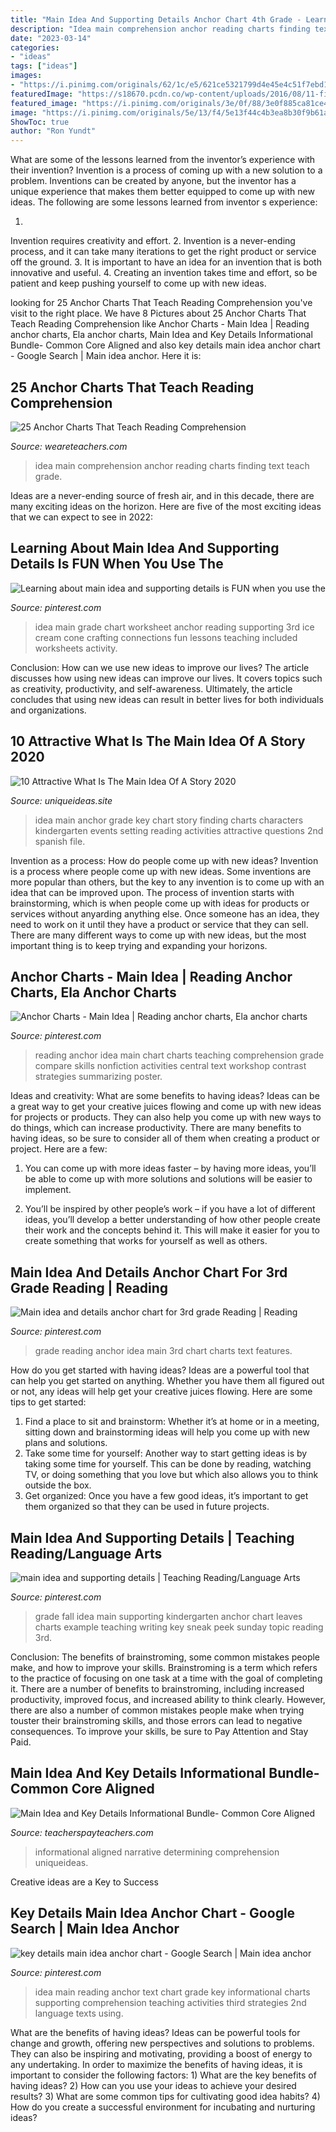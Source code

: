```yaml
---
title: "Main Idea And Supporting Details Anchor Chart 4th Grade - Learning About Main Idea And Supporting Details Is Fun When You Use The"
description: "Idea main comprehension anchor reading charts finding text teach grade"
date: "2023-03-14"
categories:
- "ideas"
tags: ["ideas"]
images:
- "https://i.pinimg.com/originals/62/1c/e5/621ce5321799d4e45e4c51f7ebd16627.jpg"
featuredImage: "https://s18670.pcdn.co/wp-content/uploads/2016/08/11-finding-main-idea-6.jpg"
featured_image: "https://i.pinimg.com/originals/3e/0f/88/3e0f885ca81ce4facb7a9a1ddb4d5f2f.jpg"
image: "https://i.pinimg.com/originals/5e/13/f4/5e13f44c4b3ea8b30f9b61ad703be1cb.jpg"
ShowToc: true
author: "Ron Yundt"
---
```



What are some of the lessons learned from the inventor’s experience with their invention?
Invention is a process of coming up with a new solution to a problem. Inventions can be created by anyone, but the inventor has a unique experience that makes them better equipped to come up with new ideas. The following are some lessons learned from inventor s experience:

1. 
Invention requires creativity and effort.
2. 
Invention is a never-ending process, and it can take many iterations to get the right product or service off the ground.
3. 
It is important to have an idea for an invention that is both innovative and useful. 
4. 
Creating an invention takes time and effort, so be patient and keep pushing yourself to come up with new ideas.

	

		
looking for 25 Anchor Charts That Teach Reading Comprehension you've visit to the right place. We have 8 Pictures about 25 Anchor Charts That Teach Reading Comprehension like Anchor Charts - Main Idea | Reading anchor charts, Ela anchor charts, Main Idea and Key Details Informational Bundle- Common Core Aligned and also key details main idea anchor chart - Google Search | Main idea anchor. Here it is:
		
    
## 25 Anchor Charts That Teach Reading Comprehension

<img loading=lazy src="https://s18670.pcdn.co/wp-content/uploads/2016/08/11-finding-main-idea-6.jpg" onerror="this.onerror=null;this.src='https://tse4.mm.bing.net/th?id=OIP.vSIy4718yuzItup4NQKM8QAAAA&amp;pid=15.1';" alt="25 Anchor Charts That Teach Reading Comprehension">

_Source: weareteachers.com_

>idea main comprehension anchor reading charts finding text teach grade. 

	

Ideas are a never-ending source of fresh air, and in this decade, there are many exciting ideas on the horizon. Here are five of the most exciting ideas that we can expect to see in 2022: 

    
## Learning About Main Idea And Supporting Details Is FUN When You Use The

<img loading=lazy src="https://i.pinimg.com/originals/60/db/e4/60dbe46ddea49ca15e0a8fd4a4e44f9e.jpg" onerror="this.onerror=null;this.src='https://tse1.mm.bing.net/th?id=OIP.YJxJYVS6HGPHkAG40FurqQHaJ4&amp;pid=15.1';" alt="Learning about main idea and supporting details is FUN when you use the">

_Source: pinterest.com_

>idea main grade chart worksheet anchor reading supporting 3rd ice cream cone crafting connections fun lessons teaching included worksheets activity. 

	

Conclusion: How can we use new ideas to improve our lives?
The article discusses how using new ideas can improve our lives. It covers topics such as creativity, productivity, and self-awareness. Ultimately, the article concludes that using new ideas can result in better lives for both individuals and organizations.

    
## 10 Attractive What Is The Main Idea Of A Story 2020

<img loading=lazy src="https://www.uniqueideas.site/wp-content/uploads/finding-key-details-grade-1-anchor-chart-main-idea-characters-4.jpg" onerror="this.onerror=null;this.src='https://tse4.mm.bing.net/th?id=OIP.iDbk-ZSS-u_ouUIEupuHagHaJ4&amp;pid=15.1';" alt="10 Attractive What Is The Main Idea Of A Story 2020">

_Source: uniqueideas.site_

>idea main anchor grade key chart story finding charts characters kindergarten events setting reading activities attractive questions 2nd spanish file. 

	

Invention as a process: How do people come up with new ideas?
Invention is a process where people come up with new ideas. Some inventions are more popular than others, but the key to any invention is to come up with an idea that can be improved upon. The process of invention starts with brainstorming, which is when people come up with ideas for products or services without anyarding anything else. Once someone has an idea, they need to work on it until they have a product or service that they can sell. There are many different ways to come up with new ideas, but the most important thing is to keep trying and expanding your horizons.

    
## Anchor Charts - Main Idea | Reading Anchor Charts, Ela Anchor Charts

<img loading=lazy src="https://i.pinimg.com/originals/62/1c/e5/621ce5321799d4e45e4c51f7ebd16627.jpg" onerror="this.onerror=null;this.src='https://tse4.mm.bing.net/th?id=OIP.8acmp2vk6544M7NGMC9n3QHaJ4&amp;pid=15.1';" alt="Anchor Charts - Main Idea | Reading anchor charts, Ela anchor charts">

_Source: pinterest.com_

>reading anchor idea main chart charts teaching comprehension grade compare skills nonfiction activities central text workshop contrast strategies summarizing poster. 

	

Ideas and creativity: What are some benefits to having ideas?
Ideas can be a great way to get your creative juices flowing and come up with new ideas for projects or products. They can also help you come up with new ways to do things, which can increase productivity. There are many benefits to having ideas, so be sure to consider all of them when creating a product or project. Here are a few: 
1. You can come up with more ideas faster – by having more ideas, you’ll be able to come up with more solutions and solutions will be easier to implement.

2. You’ll be inspired by other people’s work – if you have a lot of different ideas, you’ll develop a better understanding of how other people create their work and the concepts behind it. This will make it easier for you to create something that works for yourself as well as others.

    
## Main Idea And Details Anchor Chart For 3rd Grade Reading | Reading

<img loading=lazy src="https://i.pinimg.com/originals/5e/13/f4/5e13f44c4b3ea8b30f9b61ad703be1cb.jpg" onerror="this.onerror=null;this.src='https://tse4.mm.bing.net/th?id=OIP.NWWnuyGQynh7CYHBQM9B_gHaHa&amp;pid=15.1';" alt="Main idea and details anchor chart for 3rd grade Reading | Reading">

_Source: pinterest.com_

>grade reading anchor idea main 3rd chart charts text features. 

	

How do you get started with having ideas?
Ideas are a powerful tool that can help you get started on anything. Whether you have them all figured out or not, any ideas will help get your creative juices flowing. Here are some tips to get started: 
1. Find a place to sit and brainstorm: Whether it’s at home or in a meeting, sitting down and brainstorming ideas will help you come up with new plans and solutions. 
2. Take some time for yourself: Another way to start getting ideas is by taking some time for yourself. This can be done by reading, watching TV, or doing something that you love but which also allows you to think outside the box. 
3. Get organized: Once you have a few good ideas, it’s important to get them organized so that they can be used in future projects.

    
## Main Idea And Supporting Details | Teaching Reading/Language Arts

<img loading=lazy src="https://s-media-cache-ak0.pinimg.com/736x/3c/6e/3a/3c6e3a69776d2f3cafc8260a61634469.jpg" onerror="this.onerror=null;this.src='https://tse4.mm.bing.net/th?id=OIP.QT6dJrYucO95phgi0iGrywHaJ3&amp;pid=15.1';" alt="main idea and supporting details | Teaching Reading/Language Arts">

_Source: pinterest.com_

>grade fall idea main supporting kindergarten anchor chart leaves charts example teaching writing key sneak peek sunday topic reading 3rd. 

	

Conclusion: The benefits of brainstroming, some common mistakes people make, and how to improve your skills.
Brainstroming is a term which refers to the practice of focusing on one task at a time with the goal of completing it. There are a number of benefits to brainstroming, including increased productivity, improved focus, and increased ability to think clearly. However, there are also a number of common mistakes people make when trying touster their brainstroming skills, and those errors can lead to negative consequences. To improve your skills, be sure to Pay Attention and Stay Paid.

    
## Main Idea And Key Details Informational Bundle- Common Core Aligned

<img loading=lazy src="https://ecdn.teacherspayteachers.com/thumbitem/Main-Idea-and-Key-Details-Informational-Bundle-Common-Core-Aligned-064143200-1386715973-1500873611/original-1017408-3.jpg" onerror="this.onerror=null;this.src='https://tse4.mm.bing.net/th?id=OIP.ypU6lcQadbqSgsOmm6Oq7QAAAA&amp;pid=15.1';" alt="Main Idea and Key Details Informational Bundle- Common Core Aligned">

_Source: teacherspayteachers.com_

>informational aligned narrative determining comprehension uniqueideas. 

	

Creative ideas are a Key to Success

    
## Key Details Main Idea Anchor Chart - Google Search | Main Idea Anchor

<img loading=lazy src="https://i.pinimg.com/originals/3e/0f/88/3e0f885ca81ce4facb7a9a1ddb4d5f2f.jpg" onerror="this.onerror=null;this.src='https://tse1.mm.bing.net/th?id=OIP.pLyK03ZaFJ_SlKdQtHeIMgHaJ6&amp;pid=15.1';" alt="key details main idea anchor chart - Google Search | Main idea anchor">

_Source: pinterest.com_

>idea main reading anchor text chart grade key informational charts supporting comprehension teaching activities third strategies 2nd language texts using. 

	

What are the benefits of having ideas?
Ideas can be powerful tools for change and growth, offering new perspectives and solutions to problems. They can also be inspiring and motivating, providing a boost of energy to any undertaking. In order to maximize the benefits of having ideas, it is important to consider the following factors: 1) What are the key benefits of having ideas? 2) How can you use your ideas to achieve your desired results? 3) What are some common tips for cultivating good idea habits? 4) How do you create a successful environment for incubating and nurturing ideas?

